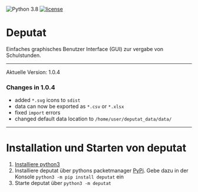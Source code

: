 ![Python 3.8](https://img.shields.io/badge/python-3.8-green.svg)
[![license](https://img.shields.io/github/license/mashape/apistatus.svg?maxAge=2592000)](https://github.com/leonfrcom/ErroRCalcS/blob/master/LICENSE)

# Deputat
Einfaches graphisches Benutzer Interface (GUI) zur vergabe von Schulstunden.
____
Aktuelle Version: 1.0.4
### Changes in 1.0.4
- added ```*.svg``` icons to ```sdist```
- data can now be exported as ```*.csv``` or ```*.xlsx```
- fixed ```import``` errors
- changed default data location to ```/home/user/deputat_data/data/```
____

# Installation und Starten von deputat
1. [Installiere python3](https://github.com/lfreist/deputat/blob/master/infos/install_python.md)
2. Installiere deputat über pythons packetmanager [PyPi](https://pypi.org/). Gebe dazu
in der Konsole ```python3 -m pip install deputat``` ein
3. Starte deputat über ```python3 -m deputat```
